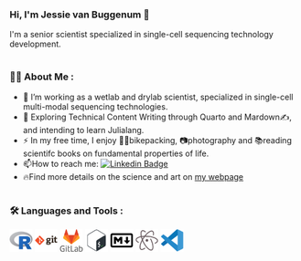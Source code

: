 ### Hi, I'm Jessie van Buggenum 👋

 I'm a senior scientist specialized in single-cell sequencing technology development. 

#

### :woman_technologist: About Me :

- 🔬 I’m working as a wetlab and drylab scientist, specialized in single-cell multi-modal sequencing technologies.
- :seedling: Exploring Technical Content Writing through Quarto and Mardown✍️, and intending to learn Julialang.
- :zap: In my free time, I enjoy 🚵‍♀️bikepacking, 📷photography and 📚reading scientifc books on fundamental properties of life.
- :mailbox:How to reach me: [![Linkedin Badge](https://img.shields.io/badge/-vanbuggenum-blue?style=flat&logo=Linkedin&logoColor=white)](https://www.linkedin.com/in/jessievanbuggenum/)
- 🔥Find more details on the science and art on [my webpage](https://www.jessievanbuggenum.nl)

#

### :hammer_and_wrench: Languages and Tools :
<div>
  <img src="https://github.com/devicons/devicon/blob/master/icons/r/r-original.svg" title="R" **alt="R" width="40" height="40"/>
  <img src="https://github.com/devicons/devicon/blob/master/icons/git/git-original-wordmark.svg" title="Git" **alt="Git" width="40" height="40"/>
  <img src="https://github.com/devicons/devicon/blob/master/icons/gitlab/gitlab-original-wordmark.svg" title="Gitlab" **alt="Gitlab" width="40" height="40"/>
  <img src="https://github.com/devicons/devicon/blob/master/icons/bash/bash-original.svg" title="Bash" **alt="Bash" width="40" height="40"/>
  <img src="https://github.com/devicons/devicon/blob/master/icons/markdown/markdown-original.svg" title="Markdown" **alt="Markdown" width="40" height="40"/>
  <img src="https://github.com/devicons/devicon/blob/master/icons/atom/atom-original.svg" title="Atom" **alt="Atom" width="40" height="40"/>
   <img src="https://github.com/devicons/devicon/blob/master/icons/vscode/vscode-original.svg" title="Vscode" **alt="vscode" width="40" height="40"/>
</div>


<!--

[![GitHub Streak](http://github-readme-streak-stats.herokuapp.com?user=vanbuggenum&theme=blueberry_duo&hide_border=true&date_format=j%20M%5B%20Y%5D)](https://git.io/streak-stats)


<img height="180em" src="https://github-readme-stats.vercel.app/api?username=vanbuggenum&show_icons=true&hide_border=true&&count_private=true&include_all_commits=true" />


**vanbuggenum/vanbuggenum** is a ✨ _special_ ✨ repository because its `README.md` (this file) appears on your GitHub profile.


- 📑I write occasionally [blogposts](blog.jessievanbuggenum.nl) on coding and cells

-->
